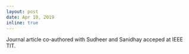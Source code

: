 ```yaml
---
layout: post
date: Apr 10, 2019
inline: true
---
```


Journal article co-authored with Sudheer and Sanidhay acceped at IEEE TIT.
